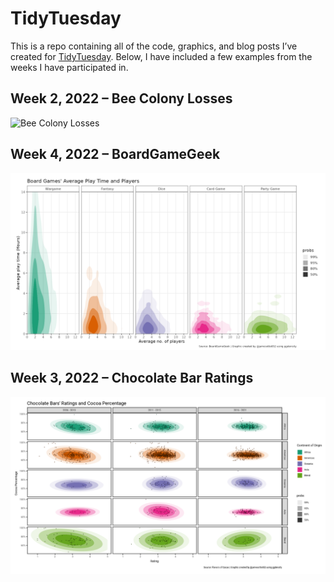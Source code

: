 
<!-- README.md is generated from README.Rmd. Please edit that file -->

# TidyTuesday

This is a repo containing all of the code, graphics, and blog posts I’ve
created for
<a href="https://github.com/rfordatascience/tidytuesday">TidyTuesday</a>.
Below, I have included a few examples from the weeks I have participated
in.

## Week 2, 2022 – Bee Colony Losses

![Bee Colony Losses](2022-01-11-colony/colony.gif) <br>

## Week 4, 2022 – BoardGameGeek

![BoardGameGeek](2022-01-25-boardgames/boardgames.png) <br>

## Week 3, 2022 – Chocolate Bar Ratings

![Chocolate Bar Ratings](2022-01-18-chocolate/chocolate.png) <br>
